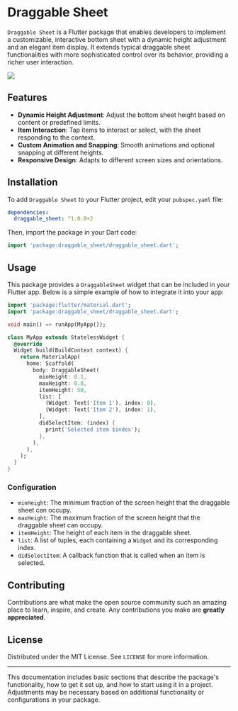 
# Draggable Sheet

`Draggable Sheet` is a Flutter package that enables developers to implement a customizable, interactive bottom sheet with a dynamic height adjustment and an elegant item display. It extends typical draggable sheet functionalities with more sophisticated control over its behavior, providing a richer user interaction.

![](https://github.com/bhavneet0812/flutter-draggable_sheet/assets/DraggableSheet.gif)

## Features

- **Dynamic Height Adjustment**: Adjust the bottom sheet height based on content or predefined limits.
- **Item Interaction**: Tap items to interact or select, with the sheet responding to the context.
- **Custom Animation and Snapping**: Smooth animations and optional snapping at different heights.
- **Responsive Design**: Adapts to different screen sizes and orientations.

## Installation

To add `Draggable Sheet` to your Flutter project, edit your `pubspec.yaml` file:

```yaml
dependencies:
  draggable_sheet: ^1.0.0+2
```

Then, import the package in your Dart code:

```dart
import 'package:draggable_sheet/draggable_sheet.dart';
```

## Usage

This package provides a `DraggableSheet` widget that can be included in your Flutter app. Below is a simple example of how to integrate it into your app:

```dart
import 'package:flutter/material.dart';
import 'package:draggable_sheet/draggable_sheet.dart';

void main() => runApp(MyApp());

class MyApp extends StatelessWidget {
  @override
  Widget build(BuildContext context) {
    return MaterialApp(
      home: Scaffold(
        body: DraggableSheet(
          minHeight: 0.1,
          maxHeight: 0.8,
          itemHeight: 50,
          list: [
            (Widget: Text('Item 1'), index: 0),
            (Widget: Text('Item 2'), index: 1),
          ],
          didSelectItem: (index) {
            print('Selected item $index');
          },
        ),
      ),
    );
  }
}
```

### Configuration

- `minHeight`: The minimum fraction of the screen height that the draggable sheet can occupy.
- `maxHeight`: The maximum fraction of the screen height that the draggable sheet can occupy.
- `itemHeight`: The height of each item in the draggable sheet.
- `list`: A list of tuples, each containing a `Widget` and its corresponding index.
- `didSelectItem`: A callback function that is called when an item is selected.

## Contributing

Contributions are what make the open source community such an amazing place to learn, inspire, and create. Any contributions you make are **greatly appreciated**.

## License

Distributed under the MIT License. See `LICENSE` for more information.

---

This documentation includes basic sections that describe the package's functionality, how to get it set up, and how to start using it in a project. Adjustments may be necessary based on additional functionality or configurations in your package.
